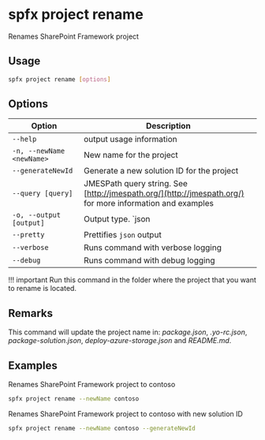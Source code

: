 # spfx project rename

Renames SharePoint Framework project

## Usage

```sh
spfx project rename [options]
```

## Options

Option|Description
------|-----------
`--help`|output usage information
`-n, --newName <newName>`|New name for the project
`--generateNewId`|Generate a new solution ID for the project
`--query [query]`|JMESPath query string. See [http://jmespath.org/](http://jmespath.org/) for more information and examples
`-o, --output [output]`|Output type. `json|text|md`. Default `text`
`--pretty`|Prettifies `json` output
`--verbose`|Runs command with verbose logging
`--debug`|Runs command with debug logging

!!! important
    Run this command in the folder where the project that you want to rename is located.

## Remarks

This command will update the project name in: _package.json_, _.yo-rc.json_, _package-solution.json_, _deploy-azure-storage.json_ and _README.md_.

## Examples

Renames SharePoint Framework project to contoso

```sh
spfx project rename --newName contoso
```

Renames SharePoint Framework project to contoso with new solution ID

```sh
spfx project rename --newName contoso --generateNewId
```
